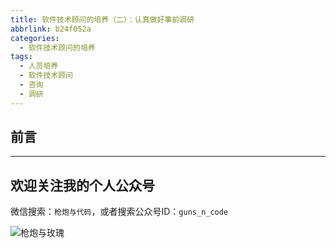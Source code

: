 ```yaml
---
title: 软件技术顾问的培养（二）：认真做好事前调研
abbrlink: b24f052a
categories:
  - 软件技术顾问的培养
tags:
  - 人员培养
  - 软件技术顾问
  - 咨询
  - 调研
---
```


## 前言

<!-- more -->

---

## 欢迎关注我的个人公众号

微信搜索：`枪炮与代码`，或者搜索公众号ID：`guns_n_code`

![枪炮与玫瑰](https://huhao-dev.oss-cn-beijing.aliyuncs.com/2020-01-20-wechat.png)